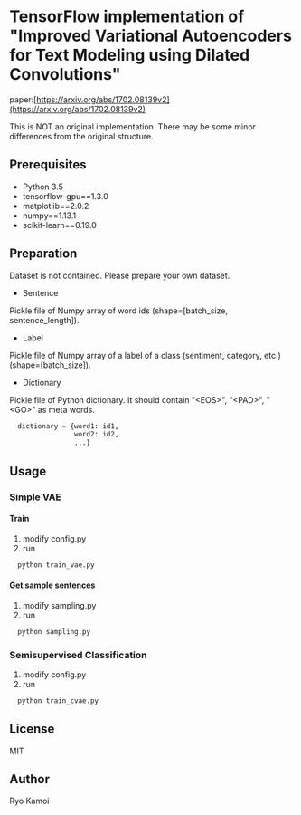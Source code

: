 # TensorFlow implementation of "Improved Variational Autoencoders for Text Modeling using Dilated Convolutions"

paper:[https://arxiv.org/abs/1702.08139v2](https://arxiv.org/abs/1702.08139v2)

This is NOT an original implementation. There may be some minor differences from the original structure.

## Prerequisites

 * Python 3.5
 * tensorflow-gpu==1.3.0
 * matplotlib==2.0.2
 * numpy==1.13.1
 * scikit-learn==0.19.0


## Preparation

Dataset is not contained. Please prepare your own dataset.

 * Sentence

Pickle file of Numpy array of word ids (shape=[batch_size, sentence_length]).

 * Label

Pickle file of Numpy array of a label of a class (sentiment, category, etc.) (shape=[batch_size]).

 * Dictionary

Pickle file of Python dictionary. It should contain "\<EOS\>", "\<PAD\>", "\<GO\>" as meta words.

```python
  dictionary = {word1: id1,
                word2: id2,
                ...}
```

## Usage
### Simple VAE
#### Train

1. modify config.py
2. run

```bash
  python train_vae.py
```

#### Get sample sentences

1. modify sampling.py
2. run

```bash
  python sampling.py
```

### Semisupervised Classification

1. modify config.py
2. run


```bash
  python train_cvae.py
```

## License

MIT

## Author

Ryo Kamoi
